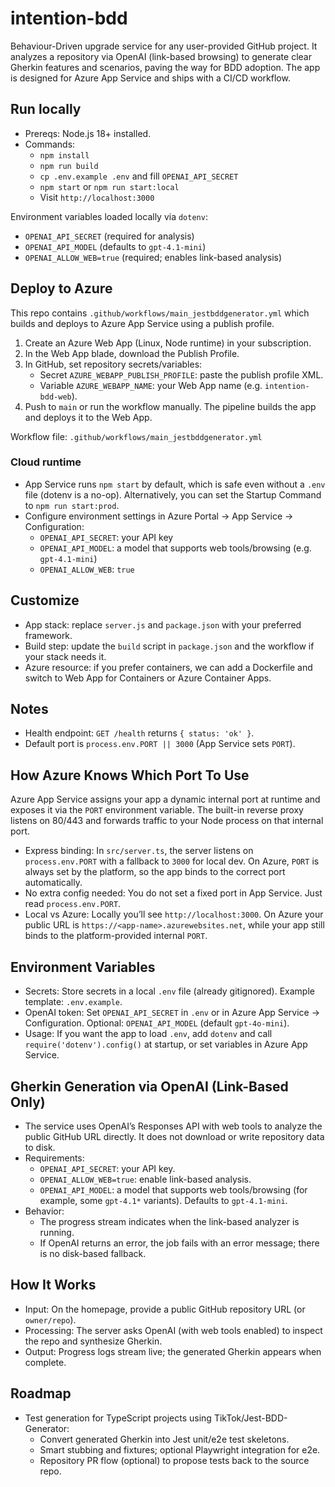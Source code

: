 # intention-bdd

Behaviour-Driven upgrade service for any user-provided GitHub project. It analyzes a repository via OpenAI (link-based browsing) to generate clear Gherkin features and scenarios, paving the way for BDD adoption. The app is designed for Azure App Service and ships with a CI/CD workflow.

## Run locally

- Prereqs: Node.js 18+ installed.
- Commands:
  - `npm install`
  - `npm run build`
  - `cp .env.example .env` and fill `OPENAI_API_SECRET`
  - `npm start` or `npm run start:local`
  - Visit `http://localhost:3000`

Environment variables loaded locally via `dotenv`:
- `OPENAI_API_SECRET` (required for analysis)
- `OPENAI_API_MODEL` (defaults to `gpt-4.1-mini`)
- `OPENAI_ALLOW_WEB=true` (required; enables link-based analysis)

## Deploy to Azure

This repo contains `.github/workflows/main_jestbddgenerator.yml` which builds and deploys to Azure App Service using a publish profile.

1) Create an Azure Web App (Linux, Node runtime) in your subscription.
2) In the Web App blade, download the Publish Profile.
3) In GitHub, set repository secrets/variables:
   - Secret `AZURE_WEBAPP_PUBLISH_PROFILE`: paste the publish profile XML.
   - Variable `AZURE_WEBAPP_NAME`: your Web App name (e.g. `intention-bdd-web`).
4) Push to `main` or run the workflow manually. The pipeline builds the app and deploys it to the Web App.

Workflow file: `.github/workflows/main_jestbddgenerator.yml`

### Cloud runtime

- App Service runs `npm start` by default, which is safe even without a `.env` file (dotenv is a no-op). Alternatively, you can set the Startup Command to `npm run start:prod`.
- Configure environment settings in Azure Portal → App Service → Configuration:
  - `OPENAI_API_SECRET`: your API key
  - `OPENAI_API_MODEL`: a model that supports web tools/browsing (e.g. `gpt-4.1-mini`)
  - `OPENAI_ALLOW_WEB`: `true`

## Customize

- App stack: replace `server.js` and `package.json` with your preferred framework.
- Build step: update the `build` script in `package.json` and the workflow if your stack needs it.
- Azure resource: if you prefer containers, we can add a Dockerfile and switch to Web App for Containers or Azure Container Apps.

## Notes

- Health endpoint: `GET /health` returns `{ status: 'ok' }`.
- Default port is `process.env.PORT || 3000` (App Service sets `PORT`).

## How Azure Knows Which Port To Use

Azure App Service assigns your app a dynamic internal port at runtime and exposes it via the `PORT` environment variable. The built-in reverse proxy listens on 80/443 and forwards traffic to your Node process on that internal port.

- Express binding: In `src/server.ts`, the server listens on `process.env.PORT` with a fallback to `3000` for local dev. On Azure, `PORT` is always set by the platform, so the app binds to the correct port automatically.
- No extra config needed: You do not set a fixed port in App Service. Just read `process.env.PORT`.
- Local vs Azure: Locally you’ll see `http://localhost:3000`. On Azure your public URL is `https://<app-name>.azurewebsites.net`, while your app still binds to the platform-provided internal `PORT`.

## Environment Variables

- Secrets: Store secrets in a local `.env` file (already gitignored). Example template: `.env.example`.
- OpenAI token: Set `OPENAI_API_SECRET` in `.env` or in Azure App Service → Configuration. Optional: `OPENAI_API_MODEL` (default `gpt-4o-mini`).
- Usage: If you want the app to load `.env`, add `dotenv` and call `require('dotenv').config()` at startup, or set variables in Azure App Service.

## Gherkin Generation via OpenAI (Link-Based Only)

- The service uses OpenAI’s Responses API with web tools to analyze the public GitHub URL directly. It does not download or write repository data to disk.
- Requirements:
  - `OPENAI_API_SECRET`: your API key.
  - `OPENAI_ALLOW_WEB=true`: enable link-based analysis.
  - `OPENAI_API_MODEL`: a model that supports web tools/browsing (for example, some `gpt-4.1*` variants). Defaults to `gpt-4.1-mini`.
- Behavior:
  - The progress stream indicates when the link-based analyzer is running.
  - If OpenAI returns an error, the job fails with an error message; there is no disk-based fallback.

## How It Works

- Input: On the homepage, provide a public GitHub repository URL (or `owner/repo`).
- Processing: The server asks OpenAI (with web tools enabled) to inspect the repo and synthesize Gherkin.
- Output: Progress logs stream live; the generated Gherkin appears when complete.

## Roadmap

- Test generation for TypeScript projects using TikTok/Jest-BDD-Generator:
  - Convert generated Gherkin into Jest unit/e2e test skeletons.
  - Smart stubbing and fixtures; optional Playwright integration for e2e.
  - Repository PR flow (optional) to propose tests back to the source repo.
